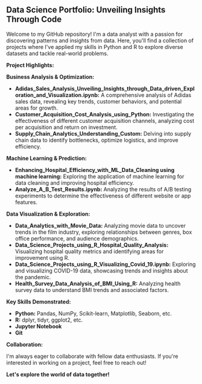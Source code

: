## Data Science Portfolio: Unveiling Insights Through Code

Welcome to my GitHub repository! I'm a data analyst with a passion for discovering patterns and insights from data. Here, you'll find a collection of projects where I've applied my skills in Python and R to explore diverse datasets and tackle real-world problems.

**Project Highlights:**

**Business Analysis & Optimization:**

* **Adidas_Sales_Analysis_Unveiling_Insights_through_Data_driven_Exploration_and_Visualization.ipynb:**  A comprehensive analysis of Adidas sales data, revealing key trends, customer behaviors, and potential areas for growth.
* **Customer_Acquisition_Cost_Analysis_using_Python:**  Investigating the effectiveness of different customer acquisition channels, analyzing cost per acquisition and return on investment.
* **Supply_Chain_Analytics_Understanding_Custom:** Delving into supply chain data to identify bottlenecks, optimize logistics, and improve efficiency.

**Machine Learning & Prediction:**

* **Enhancing_Hospital_Efficiency_with_ML_Data_Cleaning using machine learning:**  Exploring the application of machine learning for data cleaning and improving hospital efficiency.
* **Analyze_A_B_Test_Results.ipynb:**  Analyzing the results of A/B testing experiments to determine the effectiveness of different website or app features.

**Data Visualization & Exploration:**

* **Data_Analytics_with_Movie_Data:**  Analyzing movie data to uncover trends in the film industry, exploring relationships between genres, box office performance, and audience demographics.
* **Data_Science_Projects_using_R_Hospital_Quality_Analysis:**  Visualizing hospital quality metrics and identifying areas for improvement using R.
* **Data_Science_Projects_using_R_Visualizing_Covid_19.ipynb:**  Exploring and visualizing COVID-19 data, showcasing trends and insights about the pandemic.
* **Health_Survey_Data_Analysis_of_BMI_Using_R:** Analyzing health survey data to understand BMI trends and associated factors.

**Key Skills Demonstrated:**

* **Python:** Pandas, NumPy, Scikit-learn, Matplotlib, Seaborn,  etc.
* **R:** dplyr, tidyr, ggplot2, etc.
* **Jupyter Notebook**
* **Git**

**Collaboration:**

I'm always eager to collaborate with fellow data enthusiasts.  If you're interested in working on a project, feel free to reach out!  

**Let's explore the world of data together!** 
